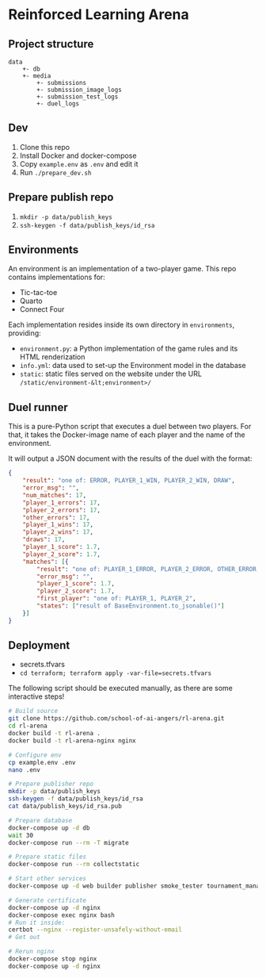 # Reinforced Learning Arena

## Project structure

```
data
    +- db
    +- media
        +- submissions
        +- submission_image_logs
        +- submission_test_logs
        +- duel_logs
```

## Dev

1. Clone this repo
2. Install Docker and docker-compose
3. Copy `example.env` as `.env` and edit it
4. Run `./prepare_dev.sh`

## Prepare publish repo

1. `mkdir -p data/publish_keys`
2. `ssh-keygen -f data/publish_keys/id_rsa`

## Environments

An environment is an implementation of a two-player game. This repo contains implementations for:

- Tic-tac-toe
- Quarto
- Connect Four

Each implementation resides inside its own directory in `environments`, providing:

- `environment.py`: a Python implementation of the game rules and its HTML renderization
- `info.yml`: data used to set-up the Environment model in the database
- `static`: static files served on the website under the URL `/static/environment-&lt;environment>/`

## Duel runner

This is a pure-Python script that executes a duel between two players. For that, it  takes the Docker-image name of each player and the name of the environment.

It will output a JSON document with the results of the duel with the format:

```json
{
    "result": "one of: ERROR, PLAYER_1_WIN, PLAYER_2_WIN, DRAW",
    "error_msg": "",
    "num_matches": 17,
    "player_1_errors": 17,
    "player_2_errors": 17,
    "other_errors": 17,
    "player_1_wins": 17,
    "player_2_wins": 17,
    "draws": 17,
    "player_1_score": 1.7,
    "player_2_score": 1.7,
    "matches": [{
        "result": "one of: PLAYER_1_ERROR, PLAYER_2_ERROR, OTHER_ERROR, PLAYER_1_WIN, PLAYER_2_WIN, DRAW",
        "error_msg": "",
        "player_1_score": 1.7,
        "player_2_score": 1.7,
        "first_player": "one of: PLAYER_1, PLAYER_2",
        "states": ["result of BaseEnvironment.to_jsonable()"]
    }]
}
```

## Deployment

* secrets.tfvars
* `cd terraform; terraform apply -var-file=secrets.tfvars`

The following script should be executed manually, as there are some interactive steps!

```sh
# Build source
git clone https://github.com/school-of-ai-angers/rl-arena.git
cd rl-arena
docker build -t rl-arena .
docker build -t rl-arena-nginx nginx

# Configure env
cp example.env .env
nano .env

# Prepare publisher repo
mkdir -p data/publish_keys
ssh-keygen -f data/publish_keys/id_rsa
cat data/publish_keys/id_rsa.pub

# Prepare database
docker-compose up -d db
wait 30
docker-compose run --rm -T migrate

# Prepare static files
docker-compose run --rm collectstatic

# Start other services
docker-compose up -d web builder publisher smoke_tester tournament_manager duel_runner

# Generate certificate
docker-compose up -d nginx
docker-compose exec nginx bash
# Run it inside:
certbot --nginx --register-unsafely-without-email
# Get out

# Rerun nginx
docker-compose stop nginx
docker-compose up -d nginx

```